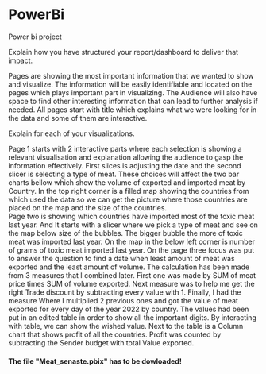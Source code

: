 # PowerBi
Power bi project


Explain how you have structured your report/dashboard to deliver that impact.

Pages are showing the most important information that we wanted to show and visualize. The information will be easily identifiable and located on the pages which plays important part in visualizing. The Audience will also have space to find other interesting information that can lead to further analysis if needed. 
All pages start with title which explains what we were looking for in the data and some of them are interactive.


Explain for each of your visualizations.

Page 1 starts with 2 interactive parts where each selection is showing a relevant visualisation and explanation allowing the audience to gasp the information effectively. First slices is adjusting the date and the second slicer is selecting a type of meat. 
These choices will affect the two bar charts bellow which show the volume of exported and imported meat by Country. In the top right corner is a filled map showing the countries from which used the data so we can get the picture where those countries are placed on the map and the size of the countries.  
Page two is showing which countries have imported most of the toxic meat last year. And  It starts with a slicer where we pick a type of meat and see on the map below size of the bubbles. The bigger bubble the more of toxic meat was imported last year. On the map in the below left corner is number of grams of toxic meat imported last year.
On the page three focus was put to answer the question to find a date when least amount of meat was exported and the least amount of volume. The calculation has been made from 3 measures that I combined later. First one was made by SUM of meat price times SUM of volume exported. Next measure was to help me get the right Trade discount by subtracting every value with 1. Finally, I had the measure Where I multiplied 2 previous ones and got the value of meat exported for every day of the year 2022 by country. 
The values had been put in an edited table in order to show all the important digits. By interacting with table, we can show the wished value.
Next to the table is a Column chart that shows profit of all the countries. Profit was counted by subtracting the Sender budget with total Value exported. 

#### The file "Meat_senaste.pbix" has to be dowloaded!
